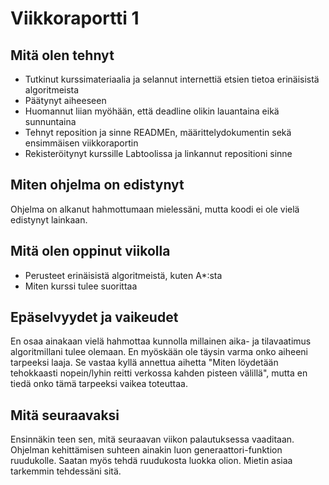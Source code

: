 # Viikkoraportti 1
## Mitä olen tehnyt
- Tutkinut kurssimateriaalia ja selannut internettiä etsien tietoa erinäisistä algoritmeista
- Päätynyt aiheeseen
- Huomannut liian myöhään, että deadline olikin lauantaina eikä sunnuntaina
- Tehnyt reposition ja sinne READMEn, määrittelydokumentin sekä ensimmäisen viikkoraportin
- Rekisteröitynyt kurssille Labtoolissa ja linkannut repositioni sinne
## Miten ohjelma on edistynyt
Ohjelma on alkanut hahmottumaan mielessäni, mutta koodi ei ole vielä edistynyt lainkaan.
## Mitä olen oppinut viikolla
- Perusteet erinäisistä algoritmeistä, kuten A*:sta
- Miten kurssi tulee suorittaa
## Epäselvyydet ja vaikeudet
En osaa ainakaan vielä hahmottaa kunnolla millainen aika- ja tilavaatimus algoritmillani tulee olemaan. En myöskään ole täysin varma onko aiheeni tarpeeksi laaja.
Se vastaa kyllä annettua aihetta "Miten löydetään tehokkaasti nopein/lyhin reitti verkossa kahden pisteen välillä", mutta en tiedä onko tämä tarpeeksi vaikea toteuttaa.
## Mitä seuraavaksi
Ensinnäkin teen sen, mitä seuraavan viikon palautuksessa vaaditaan. Ohjelman kehittämisen suhteen ainakin luon generaattori-funktion ruudukolle. Saatan myös tehdä
ruudukosta luokka olion. Mietin asiaa tarkemmin tehdessäni sitä.
